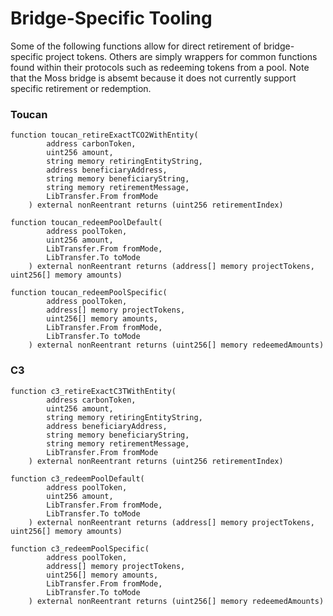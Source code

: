 # Bridge-Specific Tooling

Some of the following functions allow for direct retirement of bridge-specific project tokens. Others are simply wrappers for common functions found within their protocols such as redeeming tokens from a pool. Note that the Moss bridge is absemt because it does not currently support specific retirement or redemption.

### Toucan

```solidity
function toucan_retireExactTCO2WithEntity(
        address carbonToken,
        uint256 amount,
        string memory retiringEntityString,
        address beneficiaryAddress,
        string memory beneficiaryString,
        string memory retirementMessage,
        LibTransfer.From fromMode
    ) external nonReentrant returns (uint256 retirementIndex)
```

```solidity
function toucan_redeemPoolDefault(
        address poolToken,
        uint256 amount,
        LibTransfer.From fromMode,
        LibTransfer.To toMode
    ) external nonReentrant returns (address[] memory projectTokens, uint256[] memory amounts) 
```

```solidity
function toucan_redeemPoolSpecific(
        address poolToken,
        address[] memory projectTokens,
        uint256[] memory amounts,
        LibTransfer.From fromMode,
        LibTransfer.To toMode
    ) external nonReentrant returns (uint256[] memory redeemedAmounts)
```

### C3

```solidity
function c3_retireExactC3TWithEntity(
        address carbonToken,
        uint256 amount,
        string memory retiringEntityString,
        address beneficiaryAddress,
        string memory beneficiaryString,
        string memory retirementMessage,
        LibTransfer.From fromMode
    ) external nonReentrant returns (uint256 retirementIndex)
```

```solidity
function c3_redeemPoolDefault(
        address poolToken,
        uint256 amount,
        LibTransfer.From fromMode,
        LibTransfer.To toMode
    ) external nonReentrant returns (address[] memory projectTokens, uint256[] memory amounts)
```

```solidity
function c3_redeemPoolSpecific(
        address poolToken,
        address[] memory projectTokens,
        uint256[] memory amounts,
        LibTransfer.From fromMode,
        LibTransfer.To toMode
    ) external nonReentrant returns (uint256[] memory redeemedAmounts)
```
